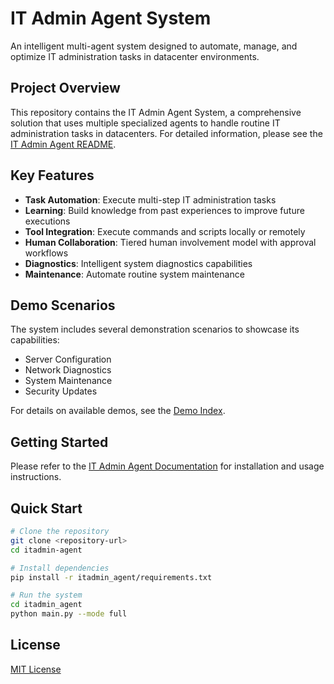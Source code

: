 # IT Admin Agent System

An intelligent multi-agent system designed to automate, manage, and optimize IT administration tasks in datacenter environments.

## Project Overview

This repository contains the IT Admin Agent System, a comprehensive solution that uses multiple specialized agents to handle routine IT administration tasks in datacenters. For detailed information, please see the [IT Admin Agent README](itadmin_agent/README.md).

## Key Features

- **Task Automation**: Execute multi-step IT administration tasks
- **Learning**: Build knowledge from past experiences to improve future executions
- **Tool Integration**: Execute commands and scripts locally or remotely
- **Human Collaboration**: Tiered human involvement model with approval workflows
- **Diagnostics**: Intelligent system diagnostics capabilities
- **Maintenance**: Automate routine system maintenance

## Demo Scenarios

The system includes several demonstration scenarios to showcase its capabilities:

- Server Configuration
- Network Diagnostics
- System Maintenance
- Security Updates

For details on available demos, see the [Demo Index](itadmin_agent/demos/index.md).

## Getting Started

Please refer to the [IT Admin Agent Documentation](itadmin_agent/README.md) for installation and usage instructions.

## Quick Start

```bash
# Clone the repository
git clone <repository-url>
cd itadmin-agent

# Install dependencies
pip install -r itadmin_agent/requirements.txt

# Run the system
cd itadmin_agent
python main.py --mode full
```

## License

[MIT License](LICENSE) 